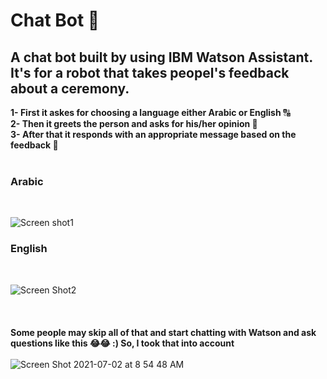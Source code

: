 # Chat Bot 🤖

<h2>A chat bot built by using IBM Watson Assistant. It's for a robot that takes peopel's feedback about a ceremony.</h2>

<b>1- First it askes for choosing a language either Arabic or English</b> 🔠 <br>
<b>2- Then it greets the person and asks for his/her opinion 💬</b> <br>
<b>3- After that it responds with an appropriate message based on the feedback 🎲</b>
<br><br>
<h3>Arabic</h3>
<br>

![Screen shot1](https://user-images.githubusercontent.com/53432438/124226278-852a4900-db11-11eb-8aa8-5d6309a59379.png)

<h3>English</h3>
<br>

![Screen Shot2](https://user-images.githubusercontent.com/53432438/124226274-83f91c00-db11-11eb-91eb-0f177b7fdd8c.png)
<br><br><br><br>
<b>Some people may skip all of that and start chatting with Watson and ask questions like this 😂😂 :) So, I took that into account </b>
<br><br>
![Screen Shot 2021-07-02 at 8 54 48 AM](https://user-images.githubusercontent.com/53432438/124227315-2239b180-db13-11eb-8395-7d5ee4b04d49.png)
